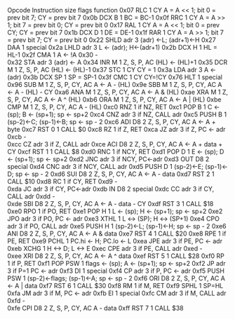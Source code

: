 Opcode	Instruction	size	flags	function
0x07	RLC	1	CY	A = A << 1; bit 0 = prev bit 7; CY = prev bit 7
0x0b	DCX B	1		BC = BC-1
0x0f	RRC	1	CY	A = A >> 1; bit 7 = prev bit 0; CY = prev bit 0
0x17	RAL	1	CY	A = A << 1; bit 0 = prev CY; CY = prev bit 7
0x1b	DCX D	1		DE = DE-1
0x1f	RAR	1	CY	A = A >> 1; bit 7 = prev bit 7; CY = prev bit 0	
0x22	SHLD adr	3		(adr) <-L; (adr+1)<-H
0x27	DAA	1		special
0x2a	LHLD adr	3		L <- (adr); H<-(adr+1)
0x2b	DCX H	1		HL = HL-1
0x2f	CMA	1		A <- !A
0x30	-			
0x32	STA adr	3		(adr) <- A
0x34	INR M	1	Z, S, P, AC	(HL) <- (HL)+1
0x35	DCR M	1	Z, S, P, AC	(HL) <- (HL)-1
0x37	STC	1	CY	CY = 1
0x3a	LDA adr	3		A <- (adr)
0x3b	DCX SP	1		SP = SP-1
0x3f	CMC	1	CY	CY=!CY
0x76	HLT	1		special
0x96	SUB M	1	Z, S, P, CY, AC	A <- A - (HL)
0x9e	SBB M	1	Z, S, P, CY, AC	A <- A - (HL) - CY
0xa6	ANA M	1	Z, S, P, CY, AC	A <- A & (HL)
0xae	XRA M	1	Z, S, P, CY, AC	A <- A ^ (HL)
0xb6	ORA M	1	Z, S, P, CY, AC	A <- A | (HL)
0xbe	CMP M	1	Z, S, P, CY, AC	A - (HL)
0xc0	RNZ	1		if NZ, RET
0xc1	POP B	1		C <- (sp); B <- (sp+1); sp <- sp+2
0xc4	CNZ adr	3		if NZ, CALL adr
0xc5	PUSH B	1		(sp-2)<-C; (sp-1)<-B; sp <- sp - 2
0xc6	ADI D8	2	Z, S, P, CY, AC	A <- A + byte
0xc7	RST 0	1		CALL $0
0xc8	RZ	1		if Z, RET
0xca	JZ adr	3		if Z, PC <- adr
0xcb	-			
0xcc	CZ adr	3		if Z, CALL adr
0xce	ACI D8	2	Z, S, P, CY, AC	A <- A + data + CY
0xcf	RST 1	1		CALL $8
0xd0	RNC	1		if NCY, RET
0xd1	POP D	1		E <- (sp); D <- (sp+1); sp <- sp+2
0xd2	JNC adr	3		if NCY, PC<-adr
0xd3	OUT D8	2		special
0xd4	CNC adr	3		if NCY, CALL adr
0xd5	PUSH D	1		(sp-2)<-E; (sp-1)<-D; sp <- sp - 2
0xd6	SUI D8	2	Z, S, P, CY, AC	A <- A - data
0xd7	RST 2	1		CALL $10
0xd8	RC	1		if CY, RET
0xd9	-			
0xda	JC adr	3		if CY, PC<-adr
0xdb	IN D8	2		special
0xdc	CC adr	3		if CY, CALL adr
0xdd	-			
0xde	SBI D8	2	Z, S, P, CY, AC	A <- A - data - CY
0xdf	RST 3	1		CALL $18
0xe0	RPO	1		if PO, RET
0xe1	POP H	1		L <- (sp); H <- (sp+1); sp <- sp+2
0xe2	JPO adr	3		if PO, PC <- adr
0xe3	XTHL	1		L <-> (SP); H <-> (SP+1)
0xe4	CPO adr	3		if PO, CALL adr
0xe5	PUSH H	1		(sp-2)<-L; (sp-1)<-H; sp <- sp - 2
0xe6	ANI D8	2	Z, S, P, CY, AC	A <- A & data
0xe7	RST 4	1		CALL $20
0xe8	RPE	1		if PE, RET
0xe9	PCHL	1		PC.hi <- H; PC.lo <- L
0xea	JPE adr	3		if PE, PC <- adr
0xeb	XCHG	1		H <-> D; L <-> E
0xec	CPE adr	3		if PE, CALL adr
0xed	-			
0xee	XRI D8	2	Z, S, P, CY, AC	A <- A ^ data
0xef	RST 5	1		CALL $28
0xf0	RP	1		if P, RET
0xf1	POP PSW	1		flags <- (sp); A <- (sp+1); sp <- sp+2
0xf2	JP adr	3		if P=1 PC <- adr
0xf3	DI	1		special
0xf4	CP adr	3		if P, PC <- adr
0xf5	PUSH PSW	1		(sp-2)<-flags; (sp-1)<-A; sp <- sp - 2
0xf6	ORI D8	2	Z, S, P, CY, AC	A <- A | data
0xf7	RST 6	1		CALL $30
0xf8	RM	1		if M, RET
0xf9	SPHL	1		SP=HL
0xfa	JM adr	3		if M, PC <- adr
0xfb	EI	1		special
0xfc	CM adr	3		if M, CALL adr
0xfd	-			
0xfe	CPI D8	2	Z, S, P, CY, AC	A - data
0xff	RST 7	1		CALL $38